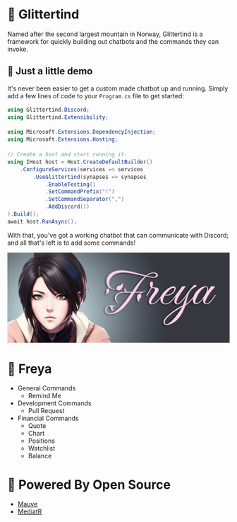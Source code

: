 # 🗻 Glittertind
Named after the second largest mountain in Norway, Glittertind is a framework for quickly building out chatbots and the commands they can invoke.

## 🎉 Just a little demo
It's never been easier to get a custom made chatbot up and running. Simply add a few lines of code to your `Program.cs` file to get started:
```csharp
using Glittertind.Discord;
using Glittertind.Extensibility;

using Microsoft.Extensions.DependencyInjection;
using Microsoft.Extensions.Hosting;

// Create a host and start running it.
using IHost host = Host.CreateDefaultBuilder()
    .ConfigureServices(services => services
        .UseGlittertind(synapses => synapses
            .EnableTesting()
            .SetCommandPrefix("!")
            .SetCommandSeparator(",")
            .AddDiscord())
).Build();
await host.RunAsync();
```
With that, you've got a working chatbot that can communicate with Discord; and all that's left is to add some commands!

![Freya Header](/.resources/freya-header.png "Freya Header")
# 💃 Freya

 - General Commands
   - Remind Me
 - Development Commands
   - Pull Request
 - Financial Commands
   - Quote
   - Chart
   - Positions
   - Watchlist
   - Balance
# 💪 Powered By Open Source
 - [Mauve](https://github.com/tacosontitan/Mauve)
 - [MediatR](https://github.com/jbogard/MediatR)